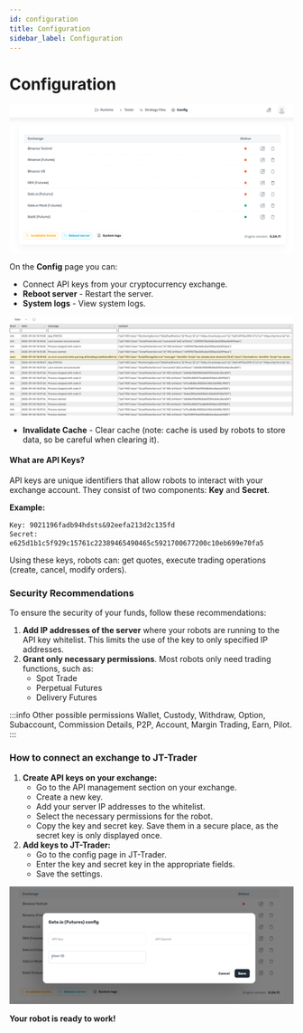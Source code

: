 ```yaml
---
id: configuration
title: Configuration
sidebar_label: Configuration
---
```


# Configuration
![Configuration](/images/8-Config.png)

On the **Config** page you can:

* Connect API keys from your cryptocurrency exchange.
* **Reboot server** - Restart the server.
* **System logs** - View system logs.

![Configuration](/images/8-1-Config-log.png)

* **Invalidate Cache** - Clear cache (note: cache is used by robots to store data, so be careful when clearing it).

#### **What are API Keys?**

API keys are unique identifiers that allow robots to interact with your exchange account. They consist of two components: **Key** and **Secret**.

**Example:**

```
Key: 9021196fadb94hdsts&92eefa213d2c135fd
Secret: e625d1b1c5f929c15761c22389465490465c5921700677200c10eb699e70fa5
```

Using these keys, robots can: get quotes, execute trading operations (create, cancel, modify orders).

### Security Recommendations

To ensure the security of your funds, follow these recommendations:

1. **Add IP addresses of the server** where your robots are running to the API key whitelist. This limits the use of the key to only specified IP addresses.
2. **Grant only necessary permissions**. Most robots only need trading functions, such as:
   * Spot Trade
   * Perpetual Futures
   * Delivery Futures

:::info Other possible permissions
Wallet, Custody, Withdraw, Option, Subaccount, Commission Details, P2P, Account, Margin Trading, Earn, Pilot.
:::

### **How to connect an exchange to JT-Trader**

1. **Create API keys on your exchange:**
   * Go to the API management section on your exchange.
   * Create a new key.
   * Add your server IP addresses to the whitelist.
   * Select the necessary permissions for the robot.
   * Copy the key and secret key. Save them in a secure place, as the secret key is only displayed once.
2. **Add keys to JT-Trader:**
   * Go to the config page in JT-Trader.
   * Enter the key and secret key in the appropriate fields.
   * Save the settings.

![Configuration-API](/images/9-Config-API.png)

**Your robot is ready to work!**